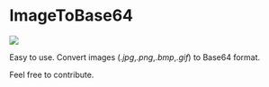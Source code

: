 # ImageToBase64

<img src="./icon.ico">

Easy to use. Convert images (*.jpg*,*.png*,*.bmp*,*.gif*) to Base64 format.



Feel free to contribute.
